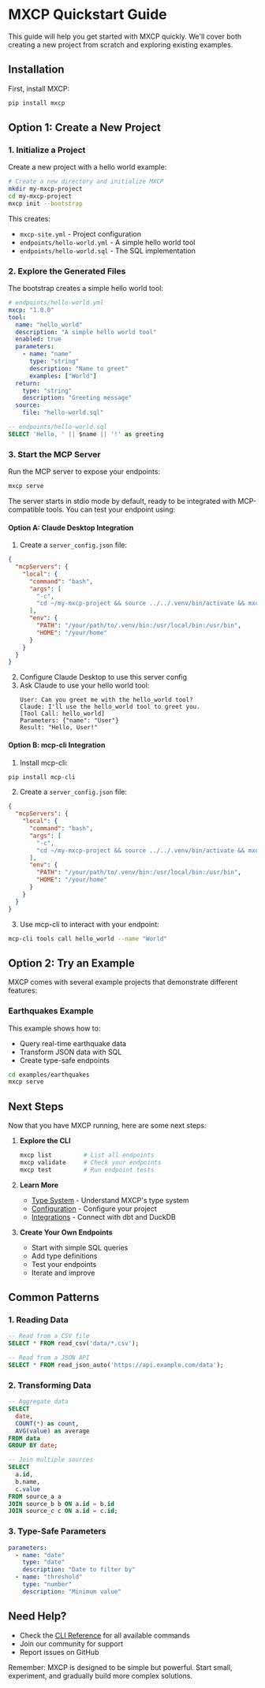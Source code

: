 # MXCP Quickstart Guide

This guide will help you get started with MXCP quickly. We'll cover both creating a new project from scratch and exploring existing examples.

## Installation

First, install MXCP:

```bash
pip install mxcp
```

## Option 1: Create a New Project

### 1. Initialize a Project

Create a new project with a hello world example:

```bash
# Create a new directory and initialize MXCP
mkdir my-mxcp-project
cd my-mxcp-project
mxcp init --bootstrap
```

This creates:
- `mxcp-site.yml` - Project configuration
- `endpoints/hello-world.yml` - A simple hello world tool
- `endpoints/hello-world.sql` - The SQL implementation

### 2. Explore the Generated Files

The bootstrap creates a simple hello world tool:

```yaml
# endpoints/hello-world.yml
mxcp: "1.0.0"
tool:
  name: "hello_world"
  description: "A simple hello world tool"
  enabled: true
  parameters:
    - name: "name"
      type: "string"
      description: "Name to greet"
      examples: ["World"]
  return:
    type: "string"
    description: "Greeting message"
  source:
    file: "hello-world.sql"
```

```sql
-- endpoints/hello-world.sql
SELECT 'Hello, ' || $name || '!' as greeting
```

### 3. Start the MCP Server

Run the MCP server to expose your endpoints:

```bash
mxcp serve
```

The server starts in stdio mode by default, ready to be integrated with MCP-compatible tools. You can test your endpoint using:

#### Option A: Claude Desktop Integration

1. Create a `server_config.json` file:
```json
{
  "mcpServers": {
    "local": {
      "command": "bash",
      "args": [
        "-c",
        "cd ~/my-mxcp-project && source ../../.venv/bin/activate && mxcp serve --transport stdio"
      ],
      "env": {
        "PATH": "/your/path/to/.venv/bin:/usr/local/bin:/usr/bin",
        "HOME": "/your/home"
      }
    }
  }
}
```

2. Configure Claude Desktop to use this server config
3. Ask Claude to use your hello world tool:
   ```
   User: Can you greet me with the hello_world tool?
   Claude: I'll use the hello_world tool to greet you.
   [Tool Call: hello_world]
   Parameters: {"name": "User"}
   Result: "Hello, User!"
   ```

#### Option B: mcp-cli Integration

1. Install mcp-cli:
```bash
pip install mcp-cli
```

2. Create a `server_config.json` file:
```json
{
  "mcpServers": {
    "local": {
      "command": "bash",
      "args": [
        "-c",
        "cd ~/my-mxcp-project && source ../../.venv/bin/activate && mxcp serve --transport stdio"
      ],
      "env": {
        "PATH": "/your/path/to/.venv/bin:/usr/local/bin:/usr/bin",
        "HOME": "/your/home"
      }
    }
  }
}
```

3. Use mcp-cli to interact with your endpoint:
```bash
mcp-cli tools call hello_world --name "World"
```

## Option 2: Try an Example

MXCP comes with several example projects that demonstrate different features:

### Earthquakes Example

This example shows how to:
- Query real-time earthquake data
- Transform JSON data with SQL
- Create type-safe endpoints

```bash
cd examples/earthquakes
mxcp serve
```


## Next Steps

Now that you have MXCP running, here are some next steps:

1. **Explore the CLI**
   ```bash
   mxcp list         # List all endpoints
   mxcp validate     # Check your endpoints
   mxcp test         # Run endpoint tests
   ```

2. **Learn More**
   - [Type System](type-system.md) - Understand MXCP's type system
   - [Configuration](configuration.md) - Configure your project
   - [Integrations](integrations.md) - Connect with dbt and DuckDB

3. **Create Your Own Endpoints**
   - Start with simple SQL queries
   - Add type definitions
   - Test your endpoints
   - Iterate and improve

## Common Patterns

### 1. Reading Data

```sql
-- Read from a CSV file
SELECT * FROM read_csv('data/*.csv');

-- Read from a JSON API
SELECT * FROM read_json_auto('https://api.example.com/data');
```

### 2. Transforming Data

```sql
-- Aggregate data
SELECT 
  date,
  COUNT(*) as count,
  AVG(value) as average
FROM data
GROUP BY date;

-- Join multiple sources
SELECT 
  a.id,
  b.name,
  c.value
FROM source_a a
JOIN source_b b ON a.id = b.id
JOIN source_c c ON a.id = c.id;
```

### 3. Type-Safe Parameters

```yaml
parameters:
  - name: "date"
    type: "date"
    description: "Date to filter by"
  - name: "threshold"
    type: "number"
    description: "Minimum value"
```

## Need Help?

- Check the [CLI Reference](cli.md) for all available commands
- Join our community for support
- Report issues on GitHub

Remember: MXCP is designed to be simple but powerful. Start small, experiment, and gradually build more complex solutions. 